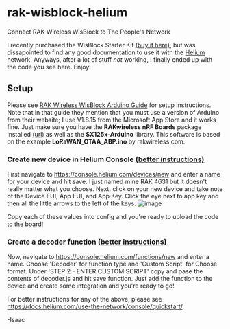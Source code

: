 # rak-wisblock-helium
Connect RAK Wireless WisBlock to The People's Network

I recently purchased the WisBlock Starter Kit [(buy it here)](https://shop.parleylabs.com/collections/iot-developers-products/products/wisblock-starter-kit), but was dissapointed to find any good documentation to use it with the [Helium](https://www.helium.com/) network. Anyways, after a lot of stuff *not* working, I finally ended up with the code you see here. Enjoy!

## Setup

Please see [RAK Wireless WisBlock Arduino Guide](https://docs.helium.com/use-the-network/devices/development/rakwireless/wisblock-4631/arduino/) for setup instructions. Note that in that guide they mention that you must use a version of Arduino from their website; I use V1.8.15 from the Microsoft App Store and it works fine. Just make sure you have the **RAKwireless nRF Boards** package installed [(url)](https://raw.githubusercontent.com/RAKwireless/RAKwireless-Arduino-BSP-Index/main/package_rakwireless_index.json
) as well as the **SX125x-Arduino** library. This software is based on the example **LoRaWAN_OTAA_ABP.ino** by rakwireless.com.

### Create new device in Helium Console [(better instructions)](https://docs.helium.com/use-the-network/console/adding-devices/)
First navigate to https://console.helium.com/devices/new and enter a name for your device and hit save. I just named mine RAK 4631 but it doesn't really matter what you choose. Next, click on your new device and take note of the Device EUI, App EUI, and App Key. Click the eye next to app key and then all the little arrows to the left of the keys.
![image](https://user-images.githubusercontent.com/57055268/128755427-9124c939-47c1-4ed3-8f23-0837162e0b7e.png)

Copy each of these values into config and you're ready to upload the code to the board!

### Create a decoder function [(better instructions)](https://docs.helium.com/use-the-network/console/functions)
Now, navigate to https://console.helium.com/functions/new and enter a name. Choose 'Decoder' for function type and 'Custom Script' for Choose format.
Under 'STEP 2 - ENTER CUSTOM SCRIPT' copy and pase the contents of decoder.js and hit save function.
Just add the function to the device and create some integration and you're ready to go!

For better instructions for any of the above, please see https://docs.helium.com/use-the-network/console/quickstart/.

 -Isaac
